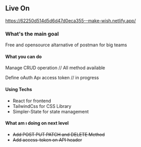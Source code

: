 ## Live On 
https://62250d514d5d6d47d0eca355--make-wish.netlify.app/

### What's the main goal 

Free and opensource altarnative of postman for big teams

#### What you can do 

Manage CRUD operation // All method available

Define oAuth Apı access token // in progress
#### Using Techs
- React for frontend
- TailwindCss for CSS Library
- Simpler-State for state management

#### What am ı doing on next level
- ~~Add POST PUT PATCH and DELETE Method~~
- ~~Add access-token on API header~~



